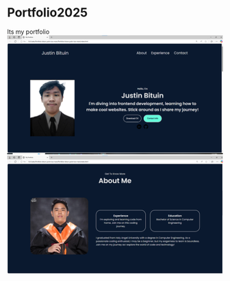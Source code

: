 # Portfolio2025
Its my portfolio
![Portfolio Image](Portfolio-bituin-justin-luis-main/assets/portfolio1.png)
![Portfolio Image](Portfolio-bituin-justin-luis-main/assets/portfolio.png)
